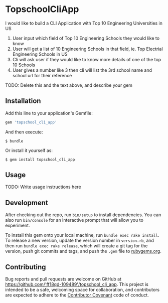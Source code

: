 # TopschoolCliApp

I would like to build a CLI Application with Top 10 Engineering Universities in US

1. User input which field of Top 10 Engineering Schools they would like to know
2. User will get a list of 10 Engineering Schools in that field, ie. Top Electrial Engineering Schools in US
3. Cli will ask user if they would like to know more details of one of the top 10 Schools
4. User gives a number like 3 then cli will list the 3rd school name and school url for their reference


TODO: Delete this and the text above, and describe your gem

## Installation

Add this line to your application's Gemfile:

```ruby
gem 'topschool_cli_app'
```

And then execute:

    $ bundle

Or install it yourself as:

    $ gem install topschool_cli_app

## Usage

TODO: Write usage instructions here

## Development

After checking out the repo, run `bin/setup` to install dependencies. You can also run `bin/console` for an interactive prompt that will allow you to experiment.

To install this gem onto your local machine, run `bundle exec rake install`. To release a new version, update the version number in `version.rb`, and then run `bundle exec rake release`, which will create a git tag for the version, push git commits and tags, and push the `.gem` file to [rubygems.org](https://rubygems.org).

## Contributing

Bug reports and pull requests are welcome on GitHub at https://github.com/'ff18qd-109489'/topschool_cli_app. This project is intended to be a safe, welcoming space for collaboration, and contributors are expected to adhere to the [Contributor Covenant](http://contributor-covenant.org) code of conduct.
